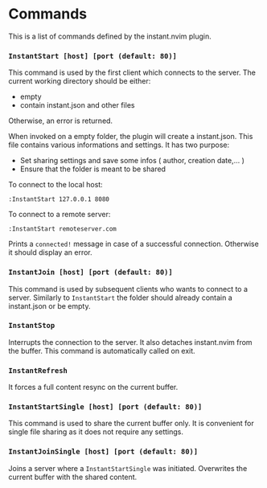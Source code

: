 Commands 
========

This is a list of commands defined by the instant.nvim plugin.

### `InstantStart [host] [port (default: 80)]`

This command is used by the first client which connects to the server.
The current working directory should be either:
* empty
* contain instant.json and other files

Otherwise, an error is returned.

When invoked on a empty folder, the plugin will create a instant.json. This file contains various informations and settings. It has two purpose:

* Set sharing settings and save some infos ( author, creation date,... )
* Ensure that the folder is meant to be shared

To connect to the local host:

```
:InstantStart 127.0.0.1 8080
```

To connect to a remote server:

```
:InstantStart remoteserver.com
```

Prints a `connected!` message in case of a successful connection. Otherwise it should display an error.

### `InstantJoin [host] [port (default: 80)]`

This command is used by subsequent clients who wants to connect to a server. Similarly to `InstantStart` the folder should already contain a instant.json or be empty.


### `InstantStop`

Interrupts the connection to the server. It also detaches instant.nvim from the buffer. This command is automatically called on exit.

### `InstantRefresh`

It forces a full content resync on the current buffer.

### `InstantStartSingle [host] [port (default: 80)]`

This command is used to share the current buffer only. It is convenient for single file sharing as it does not require any settings.

### `InstantJoinSingle [host] [port (default: 80)]`

Joins a server where a `InstantStartSingle` was initiated. Overwrites the current buffer with the shared content.
